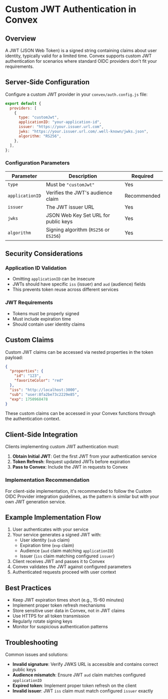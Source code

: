 # Custom JWT Authentication in Convex

## Overview

A JWT (JSON Web Token) is a signed string containing claims about user identity, typically valid for a limited time. Convex supports custom JWT authentication for scenarios where standard OIDC providers don't fit your requirements.

## Server-Side Configuration

Configure a custom JWT provider in your `convex/auth.config.js` file:

```javascript
export default {
  providers: [
    {
      type: "customJwt",
      applicationID: "your-application-id",
      issuer: "https://your.issuer.url.com",
      jwks: "https://your.issuer.url.com/.well-known/jwks.json",
      algorithm: "RS256",
    },
  ],
};
```

### Configuration Parameters

| Parameter | Description | Required |
|-----------|-------------|----------|
| `type` | Must be `"customJwt"` | Yes |
| `applicationID` | Verifies the JWT's audience claim | Recommended |
| `issuer` | The JWT issuer URL | Yes |
| `jwks` | JSON Web Key Set URL for public keys | Yes |
| `algorithm` | Signing algorithm (`RS256` or `ES256`) | Yes |

## Security Considerations

### Application ID Validation
- Omitting `applicationID` can be insecure
- JWTs should have specific `iss` (issuer) and `aud` (audience) fields
- This prevents token reuse across different services

### JWT Requirements
- Tokens must be properly signed
- Must include expiration time
- Should contain user identity claims

## Custom Claims

Custom JWT claims can be accessed via nested properties in the token payload:

```json
{
  "properties": {
    "id": "123",
    "favoriteColor": "red"
  },
  "iss": "http://localhost:3000",
  "sub": "user:8fa2be73c2229e85",
  "exp": 1750968478
}
```

These custom claims can be accessed in your Convex functions through the authentication context.

## Client-Side Integration

Clients implementing custom JWT authentication must:

1. **Obtain Initial JWT**: Get the first JWT from your authentication service
2. **Token Refresh**: Request updated JWTs before expiration
3. **Pass to Convex**: Include the JWT in requests to Convex

### Implementation Recommendation

For client-side implementation, it's recommended to follow the Custom OIDC Provider integration guidelines, as the pattern is similar but with your own JWT generation service.

## Example Implementation Flow

1. User authenticates with your service
2. Your service generates a signed JWT with:
   - User identity (`sub` claim)
   - Expiration time (`exp` claim)
   - Audience (`aud` claim matching `applicationID`)
   - Issuer (`iss` claim matching configured `issuer`)
3. Client receives JWT and passes it to Convex
4. Convex validates the JWT against configured parameters
5. Authenticated requests proceed with user context

## Best Practices

- Keep JWT expiration times short (e.g., 15-60 minutes)
- Implement proper token refresh mechanisms
- Store sensitive user data in Convex, not in JWT claims
- Use HTTPS for all token transmission
- Regularly rotate signing keys
- Monitor for suspicious authentication patterns

## Troubleshooting

Common issues and solutions:

- **Invalid signature**: Verify JWKS URL is accessible and contains correct public keys
- **Audience mismatch**: Ensure JWT `aud` claim matches configured `applicationID`
- **Expired token**: Implement proper token refresh on the client
- **Invalid issuer**: JWT `iss` claim must match configured `issuer` exactly